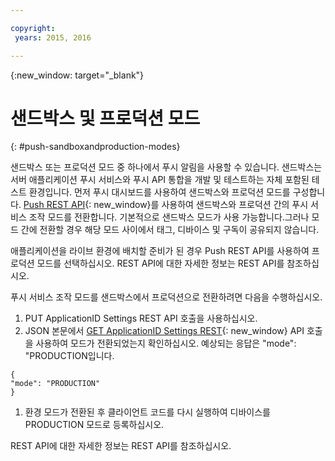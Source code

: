 ```yaml
---

copyright:
 years: 2015, 2016

---
```


{:new_window: target="_blank"}
# 샌드박스 및 프로덕션 모드

{: #push-sandboxandproduction-modes}

샌드박스 또는 프로덕션 모드 중 하나에서 푸시 알림을 사용할 수 있습니다. 샌드박스는 서버 애플리케이션 푸시 서비스와 푸시 API 통합을 개발 및 테스트하는 자체 포함된 테스트 환경입니다. 먼저 푸시 대시보드를 사용하여 샌드박스와 프로덕션 모드를 구성합니다. [Push REST API](https://mobile.{DomainName}/imfpushrestapidocs/){: new_window}를 사용하여 샌드박스와 프로덕션 간의 푸시 서비스 조작 모드를 전환합니다. 기본적으로 샌드박스 모드가 사용 가능합니다.그러나 모드 간에 전환할 경우 해당 모드 사이에서 태그, 디바이스 및 구독이 공유되지 않습니다. 


애플리케이션을 라이브 환경에 배치할 준비가 된 경우 Push REST API를 사용하여 프로덕션 모드를 선택하십시오. REST API에 대한 자세한 정보는 REST API를 참조하십시오.

푸시 서비스 조작 모드를 샌드박스에서 프로덕션으로 전환하려면 다음을 수행하십시오. 

1. PUT ApplicationID Settings REST API 호출을 사용하십시오. 
2. JSON 본문에서 [GET ApplicationID Settings REST](https://mobile.{DomainName}/imfpushrestapidocs/){: new_window} API 호출을 사용하여 모드가 전환되었는지 확인하십시오. 예상되는 응답은 "mode": "PRODUCTION입니다.
 
 ```
 { 
 "mode": "PRODUCTION"
 }
 ```
1. 환경 모드가 전환된 후 클라이언트 코드를 다시 실행하여 디바이스를 PRODUCTION 모드로 등록하십시오. 

REST API에 대한 자세한 정보는 REST API를 참조하십시오.
